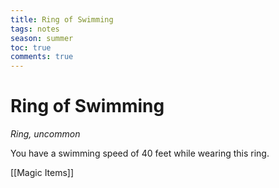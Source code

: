 ---title: Ring of Swimmingtags: notesseason: summertoc: truecomments: true---
# Ring of Swimming

*Ring, uncommon*

You have a swimming speed of 40 feet while wearing this ring.


[[Magic Items]]

